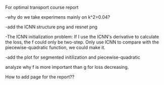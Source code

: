 For optimal transport course report

-why do we take experimens mainly on k^2=0.04?

-add the ICNN structure png and resnet png

-The ICNN initialization problem:
If I use the ICNN's derivative to calculate the loss, the f could only be two-step. Only use ICNN to compare with the piecewise-quadratic function, we could make it.

-add the plot for segmented initilization and piecewise-quadratic

analyze why f is more important than g for loss decreasing.

How to add page for the report??